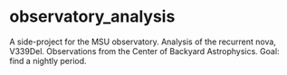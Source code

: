 # observatory_analysis

A side-project for the MSU observatory. Analysis of the recurrent nova, V339Del. Observations from the Center of Backyard Astrophysics. Goal: find a nightly period.
